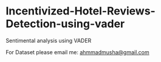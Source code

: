 # Incentivized-Hotel-Reviews-Detection-using-vader
Sentimental analysis using VADER 


For Dataset please email me: ahmmadmusha@gmail.com
